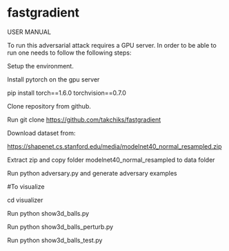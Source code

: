 # fastgradient
USER MANUAL 

 

To run this adversarial attack requires a GPU server. In order to be able to run one needs to follow the following steps: 

Setup the environment. 

Install pytorch on the gpu server 

pip install torch==1.6.0 torchvision==0.7.0 

Clone repository from github. 

Run git clone https://github.com/takchiks/fastgradient 

Download dataset from: 

 https://shapenet.cs.stanford.edu/media/modelnet40_normal_resampled.zip  

Extract zip and copy folder modelnet40_normal_resampled to data folder 

Run python adversary.py and generate adversary examples 

 

#To visualize  

cd visualizer 

Run python show3d_balls.py 

Run python show3d_balls_perturb.py 

Run python show3d_balls_test.py 

 

 

